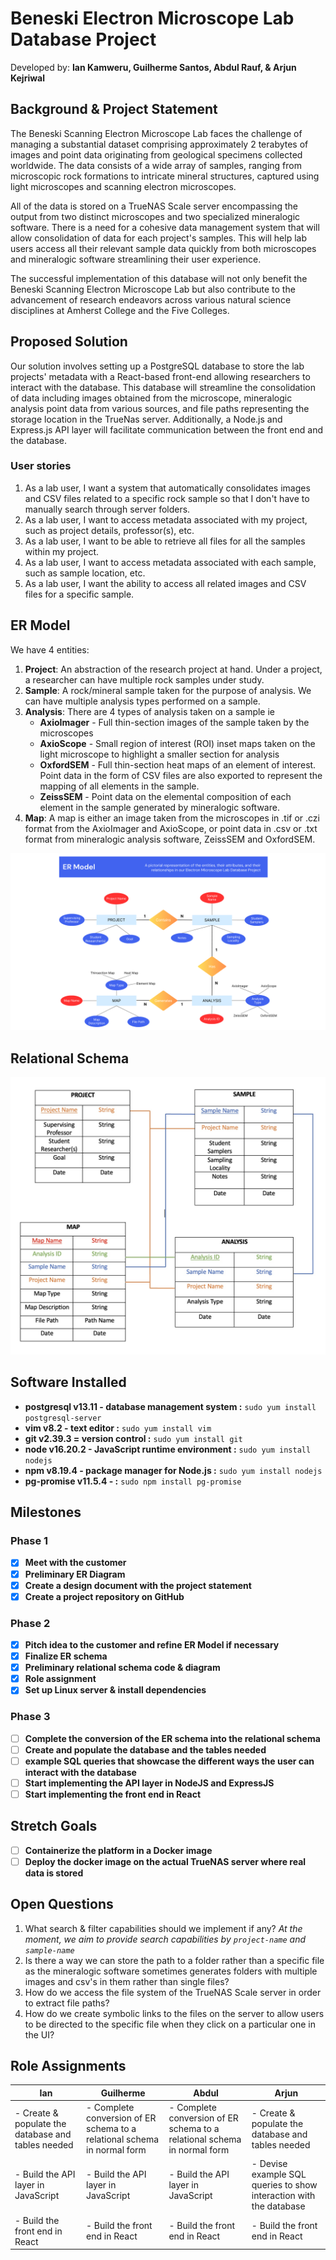 # **Beneski Electron Microscope Lab Database Project**
Developed by: **Ian Kamweru, Guilherme Santos, Abdul Rauf, & Arjun Kejriwal**

## **Background & Project Statement**
The Beneski Scanning Electron Microscope Lab faces the challenge of managing a substantial dataset comprising approximately 2 terabytes of images and point data originating from geological specimens collected worldwide. The data consists of a wide array of samples, ranging from microscopic rock formations to intricate mineral structures, captured using light microscopes and scanning electron microscopes. 

All of the data is stored on a TrueNAS Scale server encompassing the output from two distinct microscopes and two specialized mineralogic software. There is a need for a cohesive data management system that will allow consolidation of data for each project's samples. This will help lab users access all their relevant sample data quickly from both microscopes and mineralogic software streamlining their user experience.

The successful implementation of this database will not only benefit the Beneski Scanning Electron Microscope Lab but also contribute to the advancement of research endeavors across various natural science disciplines at Amherst College and the Five Colleges.

## **Proposed Solution**
Our solution involves setting up a PostgreSQL database to store the lab projects' metadata with a React-based front-end allowing researchers to interact with the database. This database will streamline the consolidation of data including images obtained from the microscope, mineralogic analysis point data from various sources, and file paths representing the storage location in the TrueNas server. Additionally, a Node.js and Express.js API layer will facilitate communication between the front end and the database.

### User stories
1. As a lab user, I want a system that automatically consolidates images and CSV files related to a specific rock sample so that I don't have to manually search through server folders.
2. As a lab user, I want to access metadata associated with my project, such as project details, professor(s), etc.
3. As a lab user, I want to be able to retrieve all files for all the samples within my project.
4. As a lab user, I want to access metadata associated with each sample, such as sample location, etc.
5. As a lab user, I want the ability to access all related images and CSV files for a specific sample.

## **ER Model**
We have 4 entities:

1. **Project**: An abstraction of the research project at hand. Under a project, a researcher can have multiple rock samples under study.
2. **Sample**: A rock/mineral sample taken for the purpose of analysis. We can have multiple analysis types performed on a sample.
3. **Analysis**: There are 4 types of analysis taken on a sample ie 
    - **AxioImager** - Full thin-section images of the sample taken by the microscopes
    - **AxioScope** - Small region of interest (ROI) inset maps taken on the light microscope to highlight a smaller section for analysis
    - **OxfordSEM** - Full thin-section heat maps of an element of interest. Point data in the form of CSV files are also exported to represent the mapping of all elements in the sample.
    - **ZeissSEM** - Point data on the elemental composition of each element in the sample generated by mineralogic software.
4. **Map**: A map is either an image taken from the microscopes in .tif or .czi format from the AxioImager and AxioScope, or point data in .csv or .txt format from mineralogic analysis software, ZeissSEM and OxfordSEM.

![ER Model](https://github.com/IanKamweru/Electron-Microscope-Lab-DB/blob/085ba2448c2d384b9052d7c9836188a8264c3470/Current%20E-R%20Model.png)

## Relational Schema

![Relational Schema](https://github.com/IanKamweru/Electron-Microscope-Lab-DB/blob/027a8a74c870d504767cd79bd57516e827298496/Relational%20Schema%20Diagram.jpeg)

## Software Installed
- **postgresql v13.11 - database management system :** `sudo yum install postgresql-server`
- **vim v8.2 - text editor :** `sudo yum install vim`
- **git v2.39.3 = version control :** `sudo yum install git`
- **node v16.20.2 - JavaScript runtime environment :** `sudo yum install nodejs`
- **npm v8.19.4 - package manager for Node.js :** `sudo yum install nodejs`
- **pg-promise v11.5.4 - :** `sudo npm install pg-promise`

## **Milestones**
### Phase 1
- [x] **Meet with the customer**
- [x] **Preliminary ER Diagram**
- [x] **Create a design document with the project statement**
- [x] **Create a project repository on GitHub**

### Phase 2
- [x] **Pitch idea to the customer and refine ER Model if necessary**
- [x] **Finalize ER schema**
- [x] **Preliminary relational schema code & diagram**
- [x] **Role assignment**
- [x] **Set up Linux server & install dependencies**

### Phase 3
- [ ] **Complete the conversion of the ER schema into the relational schema**
- [ ] **Create and populate the database and the tables needed**
- [ ] **example SQL queries that showcase the different ways the user can interact with the database**
- [ ] **Start implementing the API layer in NodeJS and ExpressJS**
- [ ] **Start implementing the front end in React**

## **Stretch Goals**
- [ ] **Containerize the platform in a Docker image**
- [ ] **Deploy the docker image on the actual TrueNAS server where real data is stored**

## Open Questions
1. What search & filter capabilities should we implement if any? *At the moment, we aim to provide search capabilities by `project-name` and `sample-name`*
2. Is there a way we can store the path to a folder rather than a specific file as the mineralogic software sometimes generates folders with multiple images and csv's in them rather than single files?
3. How do we access the file system of the TrueNAS Scale server in order to extract file paths?
4. How do we create symbolic links to the files on the server to allow users to be directed to the specific file when they click on a particular one in the UI?

## Role Assignments
| Ian | Guilherme | Abdul | Arjun |
|----------|----------|----------|----------|
|- Create & populate the database and tables needed |- Complete conversion of ER schema to a relational schema in normal form |- Complete conversion of ER schema to a relational schema in normal form |- Create & populate the database and tables needed |
|- Build the API layer in JavaScript | - Build the API layer in JavaScript |- Build the API layer in JavaScript |- Devise example SQL queries to show interaction with the database |
|- Build the front end in React |- Build the front end in React |- Build the front end in React |- Build the front end in React |

